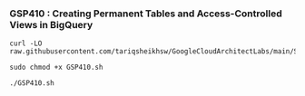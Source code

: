 ### GSP410 :  Creating Permanent Tables and Access-Controlled Views in BigQuery 

```
curl -LO raw.githubusercontent.com/tariqsheikhsw/GoogleCloudArchitectLabs/main/Solutions/GSP410.sh

sudo chmod +x GSP410.sh

./GSP410.sh
```


